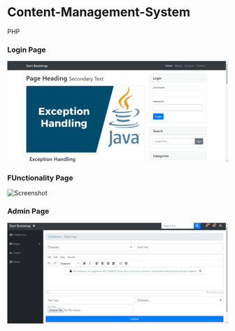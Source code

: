 # Content-Management-System
PHP
### Login Page
![Screenshot](https://github.com/Yogita-Jethani/Content-Management-System/blob/master/login%20oop%20blog.gif)

### FUnctionality Page
![Screenshot](https://github.com/Yogita-Jethani/Content-Management-System/blob/master/searchandfetchbyuploaderandcategory.gif)

### Admin Page
![Screenshot](https://github.com/Yogita-Jethani/Content-Management-System/blob/master/adding%20post%20oop%20blog.gif)
